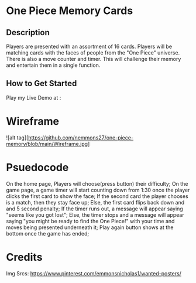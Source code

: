 # One Piece Memory Cards

## Description
Players are presented with an assortment of 16 cards. Players will be matching cards with the faces of people from the "One Piece" universe. There is also a move counter and timer. This will challenge their memory and entertain them in a single function.

## How to Get Started
Play my Live Demo at :

# Wireframe
![alt tag][https://github.com/nemmons27/one-piece-memory/blob/main/Wireframe.jpg]
# Psuedocode
On the home page, Players will choose(press button) their difficulty;
On the game page, a game timer will start counting down from 1:30 once the player clicks the first card to show the face;
If the second card the player chooses is a match, then they stay face up;
Else, the first card flips back down and and 5 second penalty;
If the timer runs out, a message will appear saying "seems like you got lost";
Else, the timer stops and a message will appear saying "you might be ready to find the One Piece!" with your time and moves being presented underneath it;
Play again button shows at the bottom once the game has ended;

# Credits
Img Srcs: https://www.pinterest.com/emmonsnicholas1/wanted-posters/


[def]: https://github.com/nemmons27/one-piece-memory/blob/main/345300264_131232316608597_8714497106024383686_n.jpg